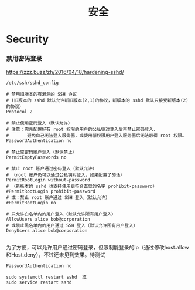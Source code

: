 <h1 align="center">安全</h1>


# Security

### 禁用密码登录

https://zzz.buzz/zh/2016/04/18/hardening-sshd/

`/etc/ssh/sshd_config`

```shell
# 禁用旧版本的有漏洞的 SSH 协议
# (旧版本的 sshd 默认允许新旧版本(2,1)的协议，新版本的 sshd 默认只接受新版本(2)的协议）
Protocol 2

# 禁止使用密码登入（默认允许）
# 注意：需先配置好有 root 权限的用户的公私钥对登入后再禁止密码登入，
#       避免自己无法登入服务器，或使用低权限用户登入服务器后无法取得 root 权限。
PasswordAuthentication no

# 禁止空密码账户登入（默认禁止）
PermitEmptyPasswords no

# 禁止 root 账户通过密码登入（默认允许）
# （root 账户仍可以通过公私钥对登入，如果配置了的话）
PermitRootLogin without-password
# （新版本的 sshd 也支持使用更符合直觉的名字 prohibit-password）
#PermitRootLogin prohibit-password
# 或：禁止 root 账户通过 SSH 登入（默认允许）
#PermitRootLogin no

# 只允许白名单内的用户登入（默认允许所有用户登入）
AllowUsers alice bob@corporation
# 或禁止黑名单内的用户通过 SSH 登入（默认允许所有用户登入）
DenyUsers alice bob@corporation


```



为了方便，可以允许用户通过密码登录，但限制能登录的Ip（通过修改host.allow和Host.deny），不过还未见到效果。待测试

```shell
PasswordAuthentication no
```







```shell
sudo systemctl restart sshd  或
sudo service restart sshd
```



